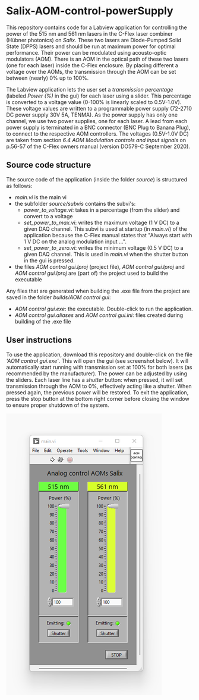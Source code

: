 # Salix-AOM-control-powerSupply

This repository contains code for a Labview application for controlling the power of the 515 nm and 561 nm lasers in the C-Flex laser combiner (Hübner photonics) on _Salix_. These two lasers are Diode-Pumped Solid State (DPPS) lasers and should be run at maximum power for optimal performance. Their power can be modulated using acousto-optic modulators (AOM). There is an AOM in the optical path of these two lasers (one for each laser) inside the C-Flex enclosure. By placing different a voltage over the AOMs, the transmission through the AOM can be set between (nearly) 0% up to 100%.

The Labview application lets the user set a _transmission percentage_ (labeled _Power (%)_ in the gui) for each laser using a slider. This percentage is converted to a voltage value (0-100% is linearly scaled to 0.5V-1.0V). These voltage values are written to a programmable power supply (72-2710 DC power supply 30V 5A, TENMA). As the power supply has only one channel, we use two power supplies, one for each laser. A lead from each power supply is terminated in a BNC connector (BNC Plug to Banana Plug), to connect to the respective AOM controllers. The voltages (0.5V-1.0V DC) are taken from section _6.4 AOM Modulation controls and input signals_ on p.56-57 of the C-Flex owners manual (version DO579-C September 2020).


## Source code structure

The source code of the application (inside the folder _source_) is structured as follows:
* _main.vi_ is the main vi
* the subfolder _source/subvis_ contains the subvi's:
    * _power_to_voltage.vi_: takes in a percentage (from the slider) and convert to a voltage
    * _set_power_to_max.vi_: writes the maximum voltage (1 V DC) to a given DAQ channel. This subvi is used at startup (in _main.vi_) of the application because the C-Flex manual states that "Always start with 1 V DC on the analog modulation input ...".
    * _set_power_to_zero.vi_: writes the minimum voltage (0.5 V DC) to a given DAQ channel. This is used in _main.vi_ when the shutter button in the gui is pressed.
* the files _AOM control gui.lproj_ (project file), _AOM control gui.lproj_  and _AOM control gui.lproj_ are (part of) the project used to build the executable

Any files that are generated when building the .exe file from the project are saved in the folder _builds/AOM control gui_:
* _AOM control gui.exe_: the executable. Double-click to run the application.
* _AOM control gui.aliases_ and _AOM control gui.ini_: files created during building of the .exe file


## User instructions

To use the application, download this repository and double-click on the file _'AOM control gui.exe'_. This will open the gui (see screenshot below). It will automatically start running with transmission set at 100% for both lasers (as recommended by the manufacturer). The power can be adjusted by using the sliders. Each laser line has a _shutter_ button: when pressed, it will set transmission through the AOM to 0%, effectively acting like a shutter. When pressed again, the previous power will be restored. To exit the application, press the stop button at the bottom right corner before closing the window to ensure proper shutdown of the system.

![This is an image of the gui.](docs/gui_screenshot.png)
